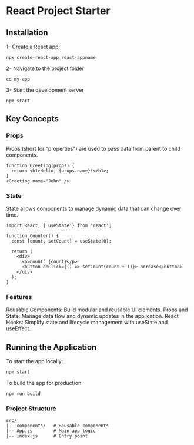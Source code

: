 # React Project Starter
## Installation
1- Create a React app:

```
npx create-react-app react-appname
```

2- Navigate to the project folder

```
cd my-app  
```

3- Start the development server

```
npm start  
```

## Key Concepts
### Props
Props (short for "properties") are used to pass data from parent to child components.

```
function Greeting(props) {  
  return <h1>Hello, {props.name}!</h1>;  
}  
<Greeting name="John" />  
```

### State
State allows components to manage dynamic data that can change over time.


```
import React, { useState } from 'react';  

function Counter() {  
  const [count, setCount] = useState(0);  

  return (  
    <div>  
      <p>Count: {count}</p>  
      <button onClick={() => setCount(count + 1)}>Increase</button>  
    </div>  
  );  
}  
```

### Features
Reusable Components: Build modular and reusable UI elements.
Props and State: Manage data flow and dynamic updates in the application.
React Hooks: Simplify state and lifecycle management with useState and useEffect.


## Running the Application
To start the app locally:

```
npm start  
```

To build the app for production:

```
npm run build  
```

### Project Structure
```
src/  
|-- components/   # Reusable components  
|-- App.js        # Main app logic  
|-- index.js      # Entry point  
```